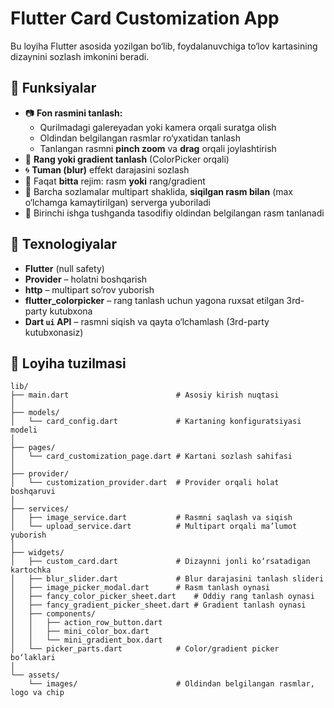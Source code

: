 # Flutter Card Customization App

Bu loyiha Flutter asosida yozilgan bo‘lib, foydalanuvchiga to‘lov kartasining dizaynini sozlash imkonini beradi.

## 🚀 Funksiyalar

- 📷 **Fon rasmini tanlash:**
  - Qurilmadagi galereyadan yoki kamera orqali suratga olish
  - Oldindan belgilangan rasmlar ro‘yxatidan tanlash
  - Tanlangan rasmni **pinch zoom** va **drag** orqali joylashtirish
- 🎨 **Rang yoki gradient tanlash** (ColorPicker orqali)
- 🌀 **Tuman (blur)** effekt darajasini sozlash
- 🔄 Faqat **bitta** rejim: rasm **yoki** rang/gradient
- 💾 Barcha sozlamalar multipart shaklida, **siqilgan rasm bilan** (max o‘lchamga kamaytirilgan) serverga yuboriladi
- 🎯 Birinchi ishga tushganda tasodifiy oldindan belgilangan rasm tanlanadi

## 🧱 Texnologiyalar

- **Flutter** (null safety)
- **Provider** – holatni boshqarish
- **http** – multipart so‘rov yuborish
- **flutter_colorpicker** – rang tanlash uchun yagona ruxsat etilgan 3rd-party kutubxona
- **Dart `ui` API** – rasmni siqish va qayta o‘lchamlash (3rd-party kutubxonasiz)

## 📂 Loyiha tuzilmasi

```
lib/
├── main.dart                        # Asosiy kirish nuqtasi
│
├── models/
│   └── card_config.dart             # Kartaning konfiguratsiyasi modeli
│
├── pages/
│   └── card_customization_page.dart # Kartani sozlash sahifasi
│
├── provider/
│   └── customization_provider.dart  # Provider orqali holat boshqaruvi
│
├── services/
│   ├── image_service.dart           # Rasmni saqlash va siqish
│   └── upload_service.dart          # Multipart orqali ma’lumot yuborish
│
├── widgets/
│   ├── custom_card.dart             # Dizaynni jonli ko‘rsatadigan kartochka
│   ├── blur_slider.dart             # Blur darajasini tanlash slideri
│   ├── image_picker_modal.dart      # Rasm tanlash oynasi
│   ├── fancy_color_picker_sheet.dart    # Oddiy rang tanlash oynasi
│   ├── fancy_gradient_picker_sheet.dart # Gradient tanlash oynasi
│   ├── components/
│   │   ├── action_row_button.dart
│   │   ├── mini_color_box.dart
│   │   └── mini_gradient_box.dart
│   └── picker_parts.dart            # Color/gradient picker bo‘laklari
│
└── assets/
    └── images/                      # Oldindan belgilangan rasmlar, logo va chip
```

